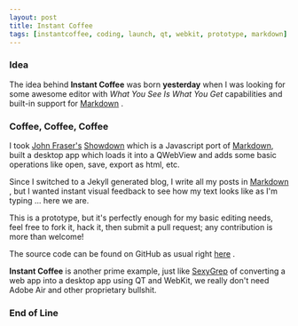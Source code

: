```yaml
--- 
layout: post
title: Instant Coffee
tags: [instantcoffee, coding, launch, qt, webkit, prototype, markdown] 
---
```


### Idea

The idea behind **Instant Coffee** was born **yesterday** when I was looking for some awesome editor with *What You See Is What You Get* capabilities and built-in support for [Markdown](http://daringfireball.net/projects/markdown/) .

### Coffee, Coffee, Coffee

I took [John Fraser's](http://attacklab.net/showdown/) [Showdown](http://attacklab.net/showdown/) which is a Javascript port of [Markdown](http://daringfireball.net/projects/markdown/), built a desktop app which loads it into a QWebView and adds some basic operations like open, save, export as html, etc.

Since I switched to a Jekyll generated blog, I write all my posts in [Markdown](http://daringfireball.net/projects/markdown/) , but I wanted instant visual feedback to see how my text looks like as I'm typing ... here we are.

This is a prototype, but it's perfectly enough for my basic editing needs, feel free to fork it, hack it, then submit a pull request; any contribution is more than welcome!

The source code can be found on GitHub as usual right [here](http://github.com/icebreaker/instantcoffee) .

**Instant Coffee** is another prime example, just like [SexyGrep](http://www.szabster.net/2010/01/23/sexygrep/) of converting a web app into a desktop app using QT and WebKit, we really don't need Adobe Air and other proprietary bullshit.

### End of Line


